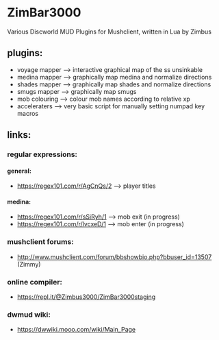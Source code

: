 # ZimBar3000
Various Discworld MUD Plugins for Mushclient, written in Lua by Zimbus
## plugins:
* voyage mapper --> interactive graphical map of the ss unsinkable
* medina mapper --> graphically map medina and normalize directions
* shades mapper --> graphically map shades and normalize directions
* smugs mapper  --> graphically map smugs
* mob colouring --> colour mob names according to relative xp
* acceleraters  --> very basic script for manually setting numpad key macros
## links:
### regular expressions:
#### general:
* https://regex101.com/r/AgCnQs/2 --> player titles
#### medina:
* https://regex101.com/r/sSiRyh/1 --> mob exit (in progress)
* https://regex101.com/r/lvcxeD/1 --> mob enter (in progress)
### mushclient forums:
* http://www.mushclient.com/forum/bbshowbio.php?bbuser_id=13507 (Zimmy)
### online compiler:
* https://repl.it/@Zimbus3000/ZimBar3000staging
### dwmud wiki:
* https://dwwiki.mooo.com/wiki/Main_Page

